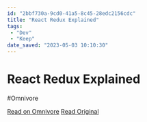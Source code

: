 ```yaml
---
id: "2bbf730a-9cd0-41a5-8c45-28edc2156cdc"
title: "React Redux Explained"
tags:
 - "Dev"
 - "Keep"
date_saved: "2023-05-03 10:10:30"
---
```


# React Redux Explained
#Omnivore

[Read on Omnivore](https://omnivore.app/me/redux-the-single-immutable-state-tree-egghead-io-187e0e0a005)
[Read Original](https://egghead.io/lessons/react-redux-the-single-immutable-state-tree)

